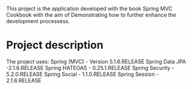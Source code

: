 This project is the application developed with the book Spring MVC Cookbook with 
the aim of Demonstrating how to further enhance the development processess.

# Project description
The project uses:
Spring (MVC) - Version 5.1.6.RELEASE
Spring Data JPA -2.1.6.RELEASE
Spring HATEOAS - 0.25.1.RELEASE
Spring Security - 5.2.0.RELEASE
Spring Social - 1.1.0.RELEASE
Spring Session - 2.1.6.RELEASE
